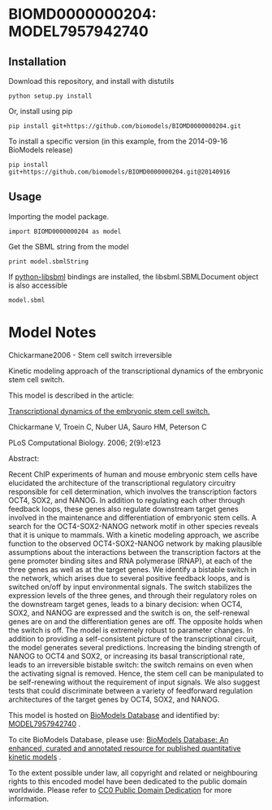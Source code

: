 # BIOMD0000000204: MODEL7957942740

## Installation

Download this repository, and install with distutils

`python setup.py install`

Or, install using pip

`pip install git+https://github.com/biomodels/BIOMD0000000204.git`

To install a specific version (in this example, from the 2014-09-16 BioModels release)

`pip install git+https://github.com/biomodels/BIOMD0000000204.git@20140916`

## Usage

Importing the model package.

`import BIOMD0000000204 as model`

Get the SBML string from the model

`print model.sbmlString`

If [python-libsbml](https://pypi.python.org/pypi/python-libsbml) bindings are
installed, the libsbml.SBMLDocument object is also accessible

`model.sbml`


# Model Notes


Chickarmane2006 - Stem cell switch irreversible

Kinetic modeling approach of the transcriptional dynamics of the embryonic
stem cell switch.

This model is described in the article:

[Transcriptional dynamics of the embryonic stem cell
switch.](http://identifiers.org/pubmed/16978048)

Chickarmane V, Troein C, Nuber UA, Sauro HM, Peterson C

PLoS Computational Biology. 2006; 2(9):e123

Abstract:

Recent ChIP experiments of human and mouse embryonic stem cells have
elucidated the architecture of the transcriptional regulatory circuitry
responsible for cell determination, which involves the transcription factors
OCT4, SOX2, and NANOG. In addition to regulating each other through feedback
loops, these genes also regulate downstream target genes involved in the
maintenance and differentiation of embryonic stem cells. A search for the
OCT4-SOX2-NANOG network motif in other species reveals that it is unique to
mammals. With a kinetic modeling approach, we ascribe function to the observed
OCT4-SOX2-NANOG network by making plausible assumptions about the interactions
between the transcription factors at the gene promoter binding sites and RNA
polymerase (RNAP), at each of the three genes as well as at the target genes.
We identify a bistable switch in the network, which arises due to several
positive feedback loops, and is switched on/off by input environmental
signals. The switch stabilizes the expression levels of the three genes, and
through their regulatory roles on the downstream target genes, leads to a
binary decision: when OCT4, SOX2, and NANOG are expressed and the switch is
on, the self-renewal genes are on and the differentiation genes are off. The
opposite holds when the switch is off. The model is extremely robust to
parameter changes. In addition to providing a self-consistent picture of the
transcriptional circuit, the model generates several predictions. Increasing
the binding strength of NANOG to OCT4 and SOX2, or increasing its basal
transcriptional rate, leads to an irreversible bistable switch: the switch
remains on even when the activating signal is removed. Hence, the stem cell
can be manipulated to be self-renewing without the requirement of input
signals. We also suggest tests that could discriminate between a variety of
feedforward regulation architectures of the target genes by OCT4, SOX2, and
NANOG.

This model is hosted on [BioModels Database](http://www.ebi.ac.uk/biomodels/)
and identified by:
[MODEL7957942740](http://identifiers.org/biomodels.db/MODEL7957942740) .

To cite BioModels Database, please use: [BioModels Database: An enhanced,
curated and annotated resource for published quantitative kinetic
models](http://identifiers.org/pubmed/20587024) .

To the extent possible under law, all copyright and related or neighbouring
rights to this encoded model have been dedicated to the public domain
worldwide. Please refer to [CC0 Public Domain
Dedication](http://creativecommons.org/publicdomain/zero/1.0/) for more
information.


